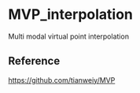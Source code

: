 # MVP_interpolation
Multi modal virtual point interpolation
## Reference
https://github.com/tianweiy/MVP
